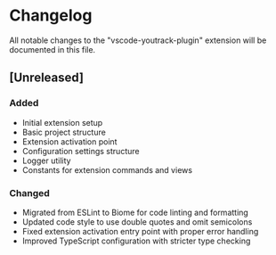 # Changelog

All notable changes to the "vscode-youtrack-plugin" extension will be documented in this file.

## [Unreleased]

### Added
- Initial extension setup
- Basic project structure
- Extension activation point
- Configuration settings structure
- Logger utility
- Constants for extension commands and views

### Changed
- Migrated from ESLint to Biome for code linting and formatting
- Updated code style to use double quotes and omit semicolons
- Fixed extension activation entry point with proper error handling
- Improved TypeScript configuration with stricter type checking
